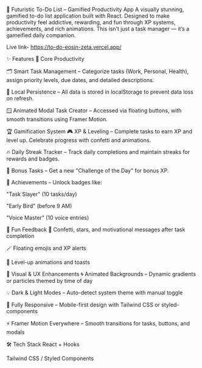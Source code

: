 🚀 Futuristic To-Do List – Gamified Productivity App
A visually stunning, gamified to-do list application built with React. Designed to make productivity feel addictive, rewarding, and fun through XP systems, achievements,  and rich animations. This isn’t just a task manager — it’s a gameified daily companion.

Live link- https://to-do-eosin-zeta.vercel.app/

✨ Features
🔮 Core Productivity


🗂 Smart Task Management – Categorize tasks (Work, Personal, Health), assign priority levels, due dates, and detailed descriptions.

💾 Local Persistence – All data is stored in localStorage to prevent data loss on refresh.

🪟 Animated Modal Task Creator – Accessed via floating buttons, with smooth transitions using Framer Motion.

🏆 Gamification System
🎮 XP & Leveling – Complete tasks to earn XP and level up. Celebrate progress with confetti and animations.

🔥 Daily Streak Tracker – Track daily completions and maintain streaks for rewards and badges.

🎯 Bonus Tasks – Get a new "Challenge of the Day" for bonus XP.

🏅 Achievements – Unlock badges like:

"Task Slayer" (10 tasks/day)

"Early Bird" (before 9 AM)

"Voice Master" (10 voice entries)

🎉 Fun Feedback
🎊 Confetti, stars, and motivational messages after task completion

🪄 Floating emojis and XP alerts

🥳 Level-up animations and toasts

🌈 Visual & UX Enhancements
🌀 Animated Backgrounds – Dynamic gradients or particles themed by time of day

💡 Dark & Light Modes – Auto-detect system theme with manual toggle

📱 Fully Responsive – Mobile-first design with Tailwind CSS or styled-components

⚡ Framer Motion Everywhere – Smooth transitions for tasks, buttons, and modals

🛠 Tech Stack
React + Hooks

Tailwind CSS / Styled Components


